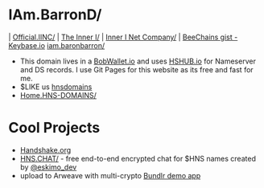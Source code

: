 # IAm.BarronD/ 
| [Official.IINC/](http://official.iinc/) | [The Inner I/](http://theinneri.hns.is/) | [Inner I Net Company/](http://shapereality.innerinetcompany.hns.is/) | [BeeChains gist - Keybase.io](https://gist.github.com/BeeChains/6b760437185cfb23e73b2520f7c495b6) [iam.baronbarron/](http://iam.baronbarron.hns.is/)
- This domain lives in a [BobWallet.io](https://bobwallet.io/) and uses [HSHUB.io](https://hshub.io/) for Nameserver and DS records. I use Git Pages for this website as its free and fast for me.
- $LIKE us [hnsdomains](https://liker.land/hnsdomains/civic)
- [Home.HNS-DOMAINS/](https://home.hns-domains.hns.is/)

# Cool Projects
- [Handshake.org](https://handshake.org/)
- [HNS.CHAT/](https://hns.chat/) - free end-to-end encrypted chat for $HNS names created by [@eskimo_dev](https://twitter.com/eskimo_dev)
- upload to Arweave with multi-crypto [Bundlr demo app](https://demo.bundlr.network/)
<title>LikeCoin button SDK demo</title>


<div class="likecoin-embed likecoin-button" data-liker-id="hnsdomains" data-href="https://liker.land/hnsdomains/"></div>
<script src="https://static.like.co/sdk/v1/button.js"></script>


